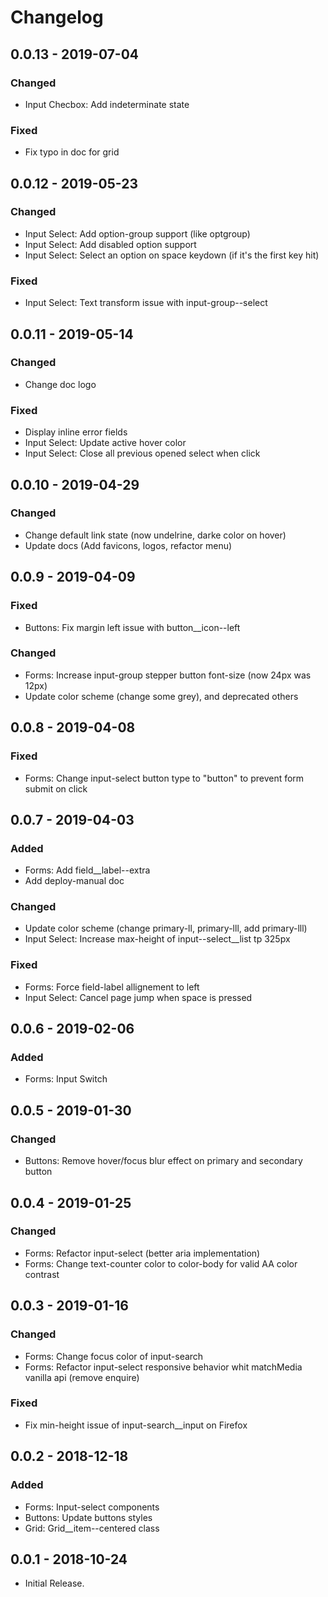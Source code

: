 # Changelog

## 0.0.13 - 2019-07-04
### Changed
- Input Checbox: Add indeterminate state

### Fixed
- Fix typo in doc for grid

## 0.0.12 - 2019-05-23
### Changed
- Input Select: Add option-group support (like optgroup)
- Input Select: Add disabled option support
- Input Select: Select an option on space keydown (if it's the first key hit)

### Fixed
- Input Select: Text transform issue with input-group--select

## 0.0.11 - 2019-05-14
### Changed
- Change doc logo

### Fixed
- Display inline error fields
- Input Select: Update active hover color
- Input Select: Close all previous opened select when click

## 0.0.10 - 2019-04-29
### Changed
- Change default link state (now undelrine, darke color on hover)
- Update docs (Add favicons, logos, refactor menu)

## 0.0.9 - 2019-04-09
### Fixed
- Buttons: Fix margin left issue with button__icon--left

### Changed
- Forms: Increase input-group stepper button font-size (now 24px was 12px)
- Update color scheme (change some grey), and deprecated others

## 0.0.8 - 2019-04-08
### Fixed
- Forms: Change input-select button type to "button" to prevent form submit on click

## 0.0.7 - 2019-04-03
### Added
- Forms: Add field__label--extra
- Add deploy-manual doc

### Changed
- Update color scheme (change primary-ll, primary-lll, add primary-lll)
- Input Select: Increase max-height of input--select__list tp 325px

### Fixed
- Forms: Force field-label allignement to left
- Input Select: Cancel page jump when space is pressed

## 0.0.6 - 2019-02-06
### Added
- Forms: Input Switch

## 0.0.5 - 2019-01-30
### Changed
- Buttons: Remove hover/focus blur effect on primary and secondary button

## 0.0.4 - 2019-01-25
### Changed
- Forms: Refactor input-select (better aria implementation)
- Forms: Change text-counter color to color-body for valid AA color contrast

## 0.0.3 - 2019-01-16
### Changed
- Forms: Change focus color of input-search
- Forms: Refactor input-select responsive behavior whit matchMedia vanilla api (remove enquire)

### Fixed
- Fix min-height issue of input-search__input on Firefox

## 0.0.2 - 2018-12-18
### Added
- Forms: Input-select components
- Buttons: Update buttons styles
- Grid: Grid__item--centered class

## 0.0.1 - 2018-10-24
- Initial Release.